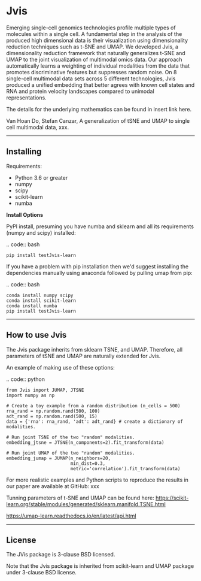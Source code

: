 # Jvis

Emerging single-cell genomics technologies profile multiple types of molecules
within a single cell. A fundamental step in the analysis of the produced high
dimensional data is their visualization using dimensionality reduction techniques
such as t-SNE and UMAP. We developed Jvis, a dimensionality reduction framework
that naturally generalizes t-SNE and UMAP to the joint visualization of
multimodal omics data. Our approach  automatically learns a weighting of individual
modalities from the data that promotes discriminative features but suppresses
random noise. On 8 single-cell multimodal data sets across 5 different technologies,
Jvis produced a unified embedding that better agrees with known cell states and RNA
and protein velocity landscapes compared to unimodal representations.

The details for the underlying mathematics can be found in
insert link here.

Van Hoan Do, Stefan Canzar, A generalization of tSNE and UMAP to single cell multimodal
data, xxx.


----------
Installing
----------

Requirements:

* Python 3.6 or greater
* numpy
* scipy
* scikit-learn
* numba


**Install Options**

PyPI install, presuming you have numba and sklearn and all its requirements
(numpy and scipy) installed:

.. code:: bash

    pip install testJvis-learn

If you have a problem with pip installation then we'd suggest installing
the dependencies manually using anaconda followed by pulling umap from pip:

.. code:: bash

    conda install numpy scipy
    conda install scikit-learn
    conda install numba
    pip install testJvis-learn

---------------
How to use Jvis
---------------

The Jvis package inherits from sklearn TSNE, and UMAP. Therefore, all parameters of
tSNE and UMAP are naturally extended for Jvis.

An example of making use of these options:

.. code:: python

    from Jvis import JUMAP, JTSNE
    import numpy as np

    # Create a toy example from a random distribution (n_cells = 500)
    rna_rand = np.random.rand(500, 100)
    adt_rand = np.random.rand(500, 15)
    data = {'rna': rna_rand, 'adt': adt_rand} # create a dictionary of modalities.

    # Run joint TSNE of the two "random" modalities.
    embedding_jtsne = JTSNE(n_components=2).fit_transform(data)

    # Run joint UMAP of the two "random" modalities.
    embedding_jumap = JUMAP(n_neighbors=20,
                            min_dist=0.3,
                            metric='correlation').fit_transform(data)

For more realistic examples and Python scripts to reproduce the results
in our paper are available at GitHub: xxx

Tunning parameters of t-SNE and UMAP can be found here:
https://scikit-learn.org/stable/modules/generated/sklearn.manifold.TSNE.html

https://umap-learn.readthedocs.io/en/latest/api.html


-------
License
-------

The JVis package is 3-clause BSD licensed.

Note that the Jvis package is inherited from scikit-learn and UMAP
package under 3-clause BSD license.



